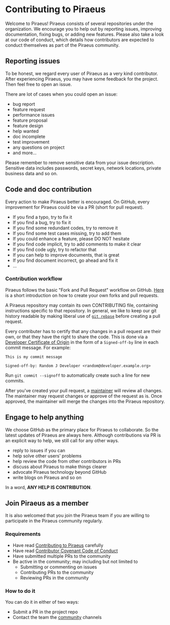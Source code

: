# Contributing to Piraeus

Welcome to Piraeus! Piraeus consists of several repositories under the organization.
We encourage you to help out by reporting issues, improving documentation, fixing bugs, or adding new features.
Please also take a look at our code of conduct, which details how contributors are expected to conduct themselves as
part of the Piraeus community.

## Reporting issues

To be honest, we regard every user of Piraeus as a very kind contributor.
After experiencing Piraeus, you may have some feedback for the project.
Then feel free to open an issue.

There are lot of cases when you could open an issue:

- bug report
- feature request
- performance issues
- feature proposal
- feature design
- help wanted
- doc incomplete
- test improvement
- any questions on project
- and more...

Please remember to remove sensitive data from your issue description. Sensitive data includes passwords, secret keys,
network locations, private business data and so on.

## Code and doc contribution

Every action to make Piraeus better is encouraged.
On GitHub, every improvement for Piraeus could be via a PR (short for pull request).

- If you find a typo, try to fix it
- If you find a bug, try to fix it
- If you find some redundant codes, try to remove it
- If you find some test cases missing, try to add them
- If you could enhance a feature, please DO NOT hesitate
- If you find code implicit, try to add comments to make it clear
- If you find code ugly, try to refactor that
- If you can help to improve documents, that is great
- If you find document incorrect, go ahead and fix it
- ...

### Contribution workflow

Piraeus follows the basic "Fork and Pull Request" workflow on GitHub. [Here](https://guides.github.com/activities/forking/)
is a short introduction on how to create your own forks and pull requests. 

A Piraeus repository may contain its own CONTRIBUTING file, containing instructions specific to that repository.
In general, we like to keep our git history readable by making liberal use of [`git rebase`](https://git-scm.com/book/en/v2/Git-Branching-Rebasing)
before creating a pull request.

Every contributer has to certify that any changes in a pull request are their own, or that they have the right to share
the code. This is done via a [Developer Certificate of Origin](https://developercertificate.org/) in the form of a
`Signed-off-by` line in each commit message. For example:

```
This is my commit message

Signed-off-by: Random J Developer <random@developer.example.org>
```

Run `git commit --signoff` to automatically create such a line for new commits.

After you've created your pull request, a [maintainer](./MAINTAINERS.md) will review all changes. The maintainer may
request changes or approve of the request as is. Once approved, the maintainer will merge the changes into the Piraeus
repository.

## Engage to help anything

We choose GitHub as the primary place for Piraeus to collaborate.
So the latest updates of Piraeus are always here.
Although contributions via PR is an explicit way to help, we still call for any other ways.

- reply to issues if you can
- help solve other users' problems
- help review the code from other contributors in PRs
- discuss about Piraeus to make things clearer
- advocate Piraeus technology beyond GitHub
- write blogs on Piraeus and so on

In a word, **ANY HELP IS CONTRIBUTION**.

## Join Piraeus as a member

It is also welcomed that you join the Piraeus team if you are willing to participate in the Piraeus community regularly.

### Requirements

- Have read [Contributing to Piraeus](./CONTRIBUTING.md) carefully
- Have read [Contributor Covenant Code of Conduct](./CODE_OF_CONDUCT.md)
- Have submitted multiple PRs to the community
- Be active in the community; may including but not limited to
    - Submitting or commenting on issues
    - Contributing PRs to the community
    - Reviewing PRs in the community

### How to do it

You can do it in either of two ways:

- Submit a PR in the project repo
- Contact the team the [community](./README.md#community) channels

